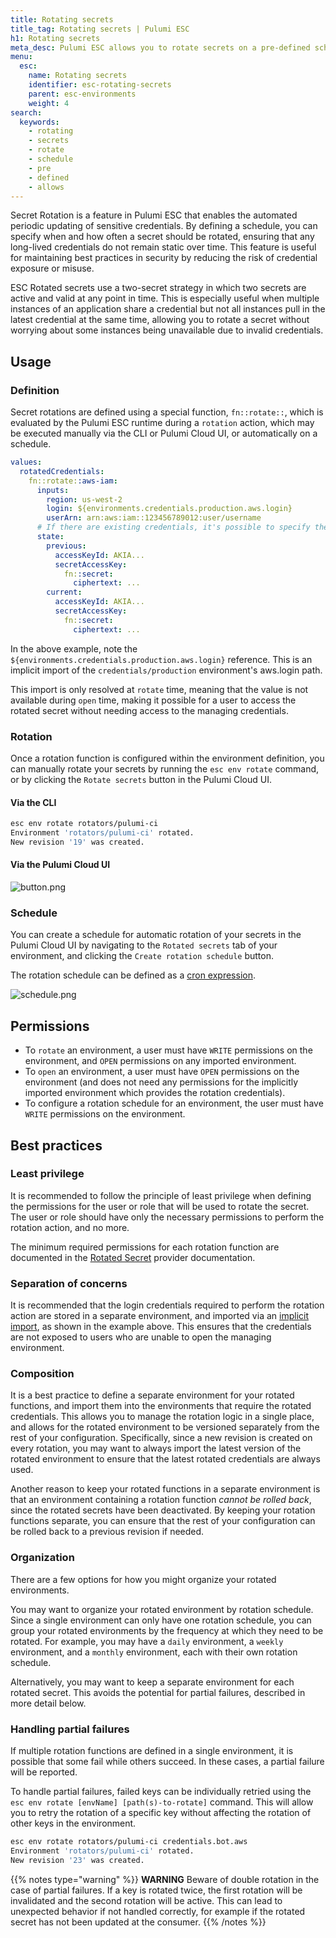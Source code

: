 ```yaml
---
title: Rotating secrets
title_tag: Rotating secrets | Pulumi ESC
h1: Rotating secrets
meta_desc: Pulumi ESC allows you to rotate secrets on a pre-defined schedule.
menu:
  esc:
    name: Rotating secrets
    identifier: esc-rotating-secrets
    parent: esc-environments
    weight: 4
search:
  keywords:
    - rotating
    - secrets
    - rotate
    - schedule
    - pre
    - defined
    - allows
---
```


Secret Rotation is a feature in Pulumi ESC that enables the automated periodic updating of sensitive credentials. By defining a schedule, you can specify when and how often a secret should be rotated, ensuring that any long-lived credentials do not remain static over time. This feature is useful for maintaining best practices in security by reducing the risk of credential exposure or misuse.

ESC Rotated secrets use a two-secret strategy in which two secrets are active and valid at any point in time. This is especially useful when multiple instances of an application share a credential but not all instances pull in the latest credential at the same time, allowing you to rotate a secret without worrying about some instances being unavailable due to invalid credentials.

## Usage

### Definition

Secret rotations are defined using a special function, `fn::rotate::`, which is evaluated by the Pulumi ESC runtime during a `rotation` action, which may be executed manually via the CLI or Pulumi Cloud UI, or automatically on a schedule.

```yaml
values:
  rotatedCredentials:
    fn::rotate::aws-iam:
      inputs:
        region: us-west-2
        login: ${environments.credentials.production.aws.login}
        userArn: arn:aws:iam::123456789012:user/username
      # If there are existing credentials, it's possible to specify them in the state - but this section is optional
      state:
        previous:
          accessKeyId: AKIA...
          secretAccessKey:
            fn::secret:
              ciphertext: ...
        current:
          accessKeyId: AKIA...
          secretAccessKey:
            fn::secret:
              ciphertext: ...
```

In the above example, note the `${environments.credentials.production.aws.login}` reference. This is an implicit import of the `credentials/production` environment's aws.login path.

This import is only resolved at `rotate` time, meaning that the value is not available during `open` time, making it possible for a user to access the rotated secret without needing access to the managing credentials.

### Rotation

Once a rotation function is configured within the environment definition, you can manually rotate your secrets by running the `esc env rotate` command, or by clicking the `Rotate secrets` button in the Pulumi Cloud UI.

#### Via the CLI

```bash
esc env rotate rotators/pulumi-ci
Environment 'rotators/pulumi-ci' rotated.
New revision '19' was created.
```

#### Via the Pulumi Cloud UI

![button.png](../button.png)

### Schedule

You can create a schedule for automatic rotation of your secrets in the Pulumi Cloud UI by navigating to the `Rotated secrets` tab of your environment, and clicking the `Create rotation schedule` button.

The rotation schedule can be defined as a [cron expression](https://crontab.cronhub.io/).

![schedule.png](../schedule.png)

## Permissions

- To `rotate` an environment, a user must have `WRITE` permissions on the environment, and `OPEN` permissions on any imported environment.
- To `open` an environment, a user must have `OPEN` permissions on the environment (and does not need any permissions for the implicitly imported environment which provides the rotation credentials).
- To configure a rotation schedule for an environment, the user must have `WRITE` permissions on the environment.

## Best practices

### Least privilege

It is recommended to follow the principle of least privilege when defining the permissions for the user or role that will be used to rotate the secret. The user or role should have only the necessary permissions to perform the rotation action, and no more.

The minimum required permissions for each rotation function are documented in the [Rotated Secret](/docs/esc/integrations/rotated-secrets) provider documentation.

### Separation of concerns

It is recommended that the login credentials required to perform the rotation action are stored in a separate environment, and imported via an [implicit import](/docs/esc/environments/imports#implicit-imports), as shown in the example above. This ensures that the credentials are not exposed to users who are unable to open the managing environment.

### Composition

It is a best practice to define a separate environment for your rotated functions, and import them into the environments that require the rotated credentials. This allows you to manage the rotation logic in a single place, and allows for the rotated environment to be versioned separately from the rest of your configuration. Specifically, since a new revision is created on every rotation, you may want to always import the latest version of the rotated environment to ensure that the latest rotated credentials are always used.

Another reason to keep your rotated functions in a separate environment is that an environment containing a rotation function *cannot be rolled back*, since the rotated secrets have been deactivated. By keeping your rotation functions separate, you can ensure that the rest of your configuration can be rolled back to a previous revision if needed.

### Organization

There are a few options for how you might organize your rotated environments.

You may want to organize your rotated environment by rotation schedule. Since a single environment can only have one rotation schedule, you can group your rotated environments by the frequency at which they need to be rotated. For example, you may have a `daily` environment, a `weekly` environment, and a `monthly` environment, each with their own rotation schedule.

Alternatively, you may want to keep a separate environment for each rotated secret. This avoids the potential for partial failures, described in more detail below.

### Handling partial failures

If multiple rotation functions are defined in a single environment, it is possible that some fail while others succeed. In these cases, a partial failure will be reported.

To handle partial failures, failed keys can be individually retried using the `esc env rotate [envName] [path(s)-to-rotate]` command. This will allow you to retry the rotation of a specific key without affecting the rotation of other keys in the environment.

```bash
esc env rotate rotators/pulumi-ci credentials.bot.aws
Environment 'rotators/pulumi-ci' rotated.
New revision '23' was created.
```

{{% notes type="warning" %}}
**WARNING** Beware of double rotation in the case of partial failures. If a key is rotated twice, the first rotation will be invalidated and the second rotation will be active. This can lead to unexpected behavior if not handled correctly, for example if the rotated secret has not been updated at the consumer.
{{% /notes %}}
